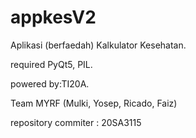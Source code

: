 # appkesV2
Aplikasi (berfaedah) Kalkulator Kesehatan.

required PyQt5, PIL.


powered by:TI20A.

Team MYRF (Mulki, Yosep, Ricado, Faiz)

repository commiter : 20SA3115


